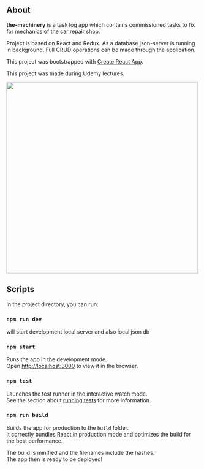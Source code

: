
## About

**the-machinery** is a task log app which contains commissioned tasks to fix for mechanics of the car repair shop.

Project is based on React and Redux. As a database json-server is running in background. Full CRUD operations can be made through the application.

This project was bootstrapped with [Create React App](https://github.com/facebook/create-react-app).

This project was made during Udemy lectures.



<img src="https://user-images.githubusercontent.com/43997053/61895101-be131980-af09-11e9-8ae9-c2f0219b4fb6.jpg" width="500">


## Scripts

In the project directory, you can run:

### `npm run dev`

will start development local server and also local json db


### `npm start`

Runs the app in the development mode.<br>
Open [http://localhost:3000](http://localhost:3000) to view it in the browser.

### `npm test`

Launches the test runner in the interactive watch mode.<br>
See the section about [running tests](https://facebook.github.io/create-react-app/docs/running-tests) for more information.

### `npm run build`

Builds the app for production to the `build` folder.<br>
It correctly bundles React in production mode and optimizes the build for the best performance.

The build is minified and the filenames include the hashes.<br>
The app then is ready to be deployed!


